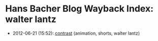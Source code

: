 # Hans Bacher Blog Wayback Index: walter lantz

* 2012-06-21 (15:52): [contrast](https://web.archive.org/web/https://one1more2time3.wordpress.com/2012/06/21/contrast/) (animation, shorts, walter lantz)